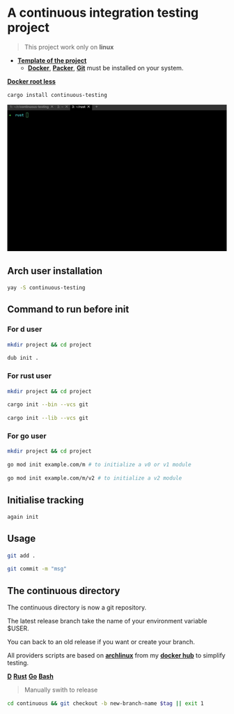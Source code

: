 # A continuous integration testing project

> This project work only on **linux**

* [**Template of the project**](https://github.com/taishingi/continuous-template)
  * [**Docker**](https://docs.docker.com/engine/install/), [**Packer**](https://developer.hashicorp.com/packer/docs), [**Git**](https://git-scm.com) must be installed on your system.

[**Docker root less**](https://linuxhandbook.com/rootless-docker/)

```bash
cargo install continuous-testing
```

![demonstration](https://raw.githubusercontent.com/taishingi/continuous-testing/master/again.gif)

## Arch user installation

```bash
yay -S continuous-testing
```

## Command to run before init

### For d user

```bash
mkdir project && cd project 
```

```bash
dub init .
```

### For rust user

```bash
mkdir project && cd project 
```

```bash
cargo init --bin --vcs git
```

```bash
cargo init --lib --vcs git
```

### For go user

```bash
mkdir project && cd project 
```

```bash
go mod init example.com/m # to initialize a v0 or v1 module
```

```bash
go mod init example.com/m/v2 # to initialize a v2 module
```

## Initialise tracking

```bash
again init
```

## Usage

```bash
git add .
```

```bash
git commit -m "msg"
```

## The continuous directory

The continuous directory is now a git repository.

The latest release branch take the name of your environment variable $USER.

You can back to an old release if you want or create your branch.

All providers scripts are based on [**archlinux**](https://archlinux.org) from my [**docker hub**](https://hub.docker.com/u/taishingi) to simplify testing.

[**D**](https://hub.docker.com/r/taishingi/dlang/tags) [**Rust**](https://hub.docker.com/r/taishingi/rlang/tags) [**Go**](https://hub.docker.com/r/taishingi/glang/tags) [**Bash**](https://hub.docker.com/r/taishingi/shlang/tags)

> Manually swith to release

```bash
cd continuous && git checkout -b new-branch-name $tag || exit 1
```
